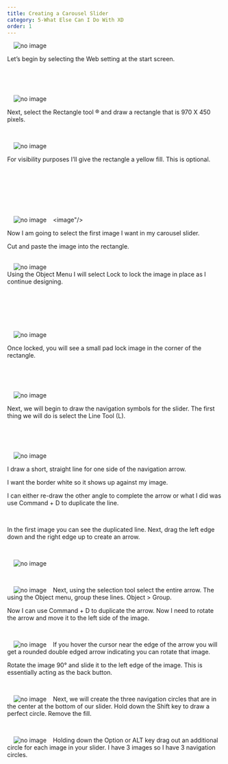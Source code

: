 ```yaml
---
title: Creating a Carousel Slider
category: 5-What Else Can I Do With XD
order: 1
---
```




 <img style="padding: 0px 15px;float:left;" src="https://iwilfried.github.io/Adobe-XD-eBook/images/XD-slider-01.png" alt="no image"/>  
 
&nbsp;   

Let’s begin by selecting the Web setting at the start screen.


&nbsp;   

&nbsp;   

<img style="padding: 0px 15px;float:left;" src="https://iwilfried.github.io/Adobe-XD-eBook/images/XD-slider-02.png" alt="no image"/>  

&nbsp;

Next, select the Rectangle tool ® and draw a rectangle that is 970 X 450 pixels.

&nbsp;   

<img style="padding: 0px 15px;float:left;" src="https://iwilfried.github.io/Adobe-XD-eBook/images/XD-slider-03.png" alt="no image"/>  

&nbsp;   

For visibility purposes I’ll give the rectangle a yellow fill. This is optional.

&nbsp;   

&nbsp;   

&nbsp;   

&nbsp;   
<image"/><img style="padding: 0px 15px;float:left;" src="https://iwilfried.github.io/Adobe-XD-eBook/images/XD-slider-04.png" alt="no image"/>

Now I am going to select the first image I want in my carousel slider. 

Cut and paste the image into the rectangle.

&nbsp;   
<img style="padding: 0px 15px;float:left;" src="https://iwilfried.github.io/Adobe-XD-eBook/images/XD-slider-05.png" alt="no image"/>
&nbsp;   
Using the Object Menu I will select Lock to lock the image in place as I continue designing.  

&nbsp;   

&nbsp;   

&nbsp;   

<img style="padding: 0px 15px;float:left;" src="https://iwilfried.github.io/Adobe-XD-eBook/images/XD-slider-06.png" alt="no image"/>  

&nbsp;   

Once locked, you will see a small pad lock image in the corner of the rectangle.

&nbsp;   

&nbsp;   

<img style="padding: 0px 15px;float:left;" src="https://iwilfried.github.io/Adobe-XD-eBook/images/XD-slider-07.png" alt="no image"/>  

&nbsp;   

Next, we will begin to draw the navigation symbols for the slider. The first thing we will do is select the Line Tool (L).  


&nbsp;   

&nbsp;   

<img style="padding: 0px 15px;float:left;" src="https://iwilfried.github.io/Adobe-XD-eBook/images/XD-slider-08.png" alt="no image"/>  

&nbsp;   

I draw a short, straight line for one side of the navigation arrow.

I want the border white so it shows up against my image.

I can either re-draw the other angle to complete the arrow or what I did was use Command + D to duplicate the line.

&nbsp;   

In the first image you can see the duplicated line. Next, drag the left edge down and the right edge up to create an arrow.

&nbsp;   

<img style="padding: 0px 15px;" src="https://iwilfried.github.io/Adobe-XD-eBook/images/XD-slider-09.png" alt="no image"/>  

&nbsp;   

<img style="padding: 0px 15px;float:left;" src="https://iwilfried.github.io/Adobe-XD-eBook/images/XD-slider-10.png" alt="no image"/>  

Next, using the selection tool select the entire arrow. The using the Object menu, group these lines. Object > Group.

Now I can use Command + D to duplicate the arrow.
Now I need to rotate the arrow and move it to the left side of the image. 

&nbsp;   

<img style="padding: 0px 15px;float:left;" src="https://iwilfried.github.io/Adobe-XD-eBook/images/XD-Slider-11.png" alt="no image"/>  If you hover the cursor near the edge of the arrow you will get a rounded double edged arrow indicating you can rotate that image.  

Rotate the image 90° and slide it to the left edge of the image. This is essentially acting as the back button.


&nbsp;   

<img style="padding: 0px 15px;float:left;" src="https://iwilfried.github.io/Adobe-XD-eBook/images/XD-Slider-12.png" alt="no image"/>Next, we will create the three navigation circles that are in the center at the bottom of our slider.
Hold down the Shift key to draw a perfect circle. Remove the fill.

&nbsp;   

<img style="padding: 0px 15px;float:left;" src="https://iwilfried.github.io/Adobe-XD-eBook/images/XD-Slider-13.png" alt="no image"/>Holding down the Option or ALT key drag out an additional circle for each image in your slider. I have 3 images so I have 3 navigation circles.  

&nbsp;   

&nbsp;   

&nbsp;   


&nbsp;   

&nbsp;   